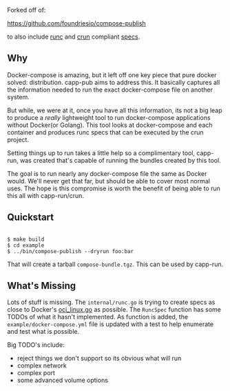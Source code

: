 Forked off of:

 https://github.com/foundriesio/compose-publish

to also include [runc](https://github.com/opencontainers/runc) and
[crun](https://github.com/containers/crun) compliant
[specs](https://github.com/opencontainers/runtime-spec/blob/master/spec.md).

## Why

Docker-compose is amazing, but it left off one key piece that pure docker
solved: distribution. capp-pub aims to address this. It basically captures
all the information needed to run the exact docker-compose file on another
system.

But while, we were at it, once you have all this information, its not
a big leap to produce a *really* lightweight tool to run docker-compose
applications without Docker(or Golang). This tool looks at docker-compose
and each container and produces runc specs that can be executed by the
crun project.

Setting things up to run takes a little help so a complimentary tool,
capp-run, was created that's capable of running the bundles created by this
tool.

The goal is to run nearly any docker-compose file the same as Docker would.
We'll never get that far, but should be able to cover most normal uses. The
hope is this compromise is worth the benefit of being able to run this all
with capp-run/crun.

## Quickstart

~~~

$ make build
$ cd example
$ ../bin/compose-publish --dryrun foo:bar
~~~

That will create a tarball `compose-bundle.tgz`. This can be used by capp-run.

## What's Missing

Lots of stuff is missing. The `internal/runc.go` is trying to create specs
as close to Docker's [oci_linux.go](https://github.com/moby/moby/blob/a602b052a9c285e9659e9ce007f2aa7f0a73812f/daemon/oci_linux.go)
as possible. The `RuncSpec` function has some TODOs of what it hasn't
implemented. As function is added, the `example/docker-compose.yml` file
is updated with a test to help enumerate and test what is possible.

Big TODO's include:
 * reject things we don't support so its obvious what will run
 * complex network
 * complex port
 * some advanced volume options
